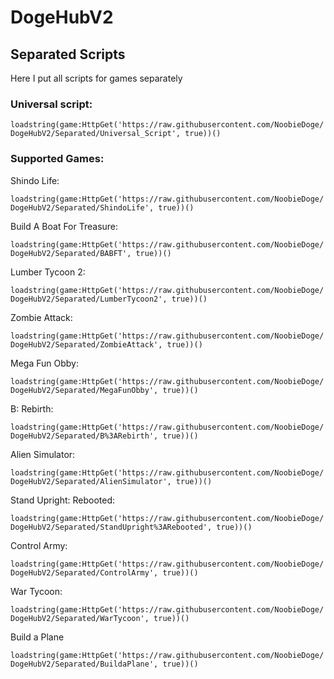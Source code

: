 # DogeHubV2

## Separated Scripts

Here I put all scripts for games separately

  ### Universal script: 
  ```loadstring(game:HttpGet('https://raw.githubusercontent.com/NoobieDoge/DogeHubV2/Separated/Universal_Script', true))()```

  ### Supported Games:

  Shindo Life:
  
  ```loadstring(game:HttpGet('https://raw.githubusercontent.com/NoobieDoge/DogeHubV2/Separated/ShindoLife', true))()```

  Build A Boat For Treasure:
  
  ```loadstring(game:HttpGet('https://raw.githubusercontent.com/NoobieDoge/DogeHubV2/Separated/BABFT', true))()```
  
  Lumber Tycoon 2:
  
  ```loadstring(game:HttpGet('https://raw.githubusercontent.com/NoobieDoge/DogeHubV2/Separated/LumberTycoon2', true))()```
  
  Zombie Attack:
  
  ```loadstring(game:HttpGet('https://raw.githubusercontent.com/NoobieDoge/DogeHubV2/Separated/ZombieAttack', true))()```
  
  Mega Fun Obby:
  
  ```loadstring(game:HttpGet('https://raw.githubusercontent.com/NoobieDoge/DogeHubV2/Separated/MegaFunObby', true))()```
  
  B: Rebirth:
  
  ```loadstring(game:HttpGet('https://raw.githubusercontent.com/NoobieDoge/DogeHubV2/Separated/B%3ARebirth', true))()```
  
  Alien Simulator:
  
  ```loadstring(game:HttpGet('https://raw.githubusercontent.com/NoobieDoge/DogeHubV2/Separated/AlienSimulator', true))()```
  
  Stand Upright: Rebooted:
  
  ```loadstring(game:HttpGet('https://raw.githubusercontent.com/NoobieDoge/DogeHubV2/Separated/StandUpright%3ARebooted', true))()```
  
  Control Army:
  
  ```loadstring(game:HttpGet('https://raw.githubusercontent.com/NoobieDoge/DogeHubV2/Separated/ControlArmy', true))()```

  War Tycoon:

  ```loadstring(game:HttpGet('https://raw.githubusercontent.com/NoobieDoge/DogeHubV2/Separated/WarTycoon', true))()```

  Build a Plane

 ```loadstring(game:HttpGet('https://raw.githubusercontent.com/NoobieDoge/DogeHubV2/Separated/BuildaPlane', true))()```


